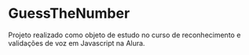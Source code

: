 # GuessTheNumber
Projeto realizado como objeto de estudo no curso de reconhecimento e validações de voz em Javascript na Alura.
